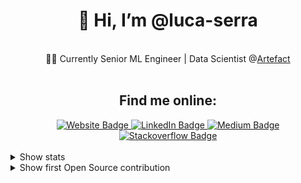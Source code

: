 <div id="header" align="center">
 <h1>👋 Hi, I’m @luca-serra</h1>
</div>
 
<br/>
<div id="bio" align="center">
 👨‍💻 Currently Senior ML Engineer | Data Scientist @<a href="https://www.artefact.com/">Artefact</a>
</div>
<br/>

<div id="online-section" align="center">
 <h2>Find me online:</h2>
</div>

<div id="badges" align="center">
  <a href="https://luca-serra.com">
    <img src="https://img.shields.io/badge/Personal%20Website-pink?logo=clyp&logoColor=white&style=for-the-badge" alt="Website Badge"/>
  </a>
  <a href="https://www.linkedin.com/in/luca-serra/">
    <img src="https://img.shields.io/badge/LinkedIn-blue?style=for-the-badge&logo=linkedin&logoColor=white" alt="LinkedIn Badge"/>
  </a>
  <a href="https://medium.com/@luca.serra">
    <img src="https://img.shields.io/badge/Medium-black?logo=medium&logoColor=white&style=for-the-badge" alt="Medium Badge"/>
  </a>
  <a href="https://stackoverflow.com/users/13891969/luca">
    <img src="https://img.shields.io/badge/Stackoverflow-orange?logo=stackoverflow&logoColor=white&style=for-the-badge" alt="Stackoverflow Badge"/>
  </a>
</div>

<br/>


<details>
<summary>Show stats</summary>
<br />
<div align="center">
  <p>Stackoverflow:</p>
  <img src="https://github-readme-stackoverflow.vercel.app/?userID=13891969&layout=compact" />
</div>
<div align="center" display="flex" align-items="stretch">
  <p>Github:</p>
<div flex=50%>
  <img src="https://streak-stats.demolab.com/?user=luca-serra&theme=dark&hide_border=true"/>
</div>
<div flex=50%>
  <img src="https://github-readme-stats.vercel.app/api/top-langs/?username=luca-serra&hide=jupyter%20notebook&show_icons=true&hide_border=true&layout=compact&langs_count=8"/>
</div>
</div>
</details>

<details>
<summary>Show first Open Source contribution</summary>
<a href="https://github.com/ultralytics/ultralytics">Ultralytics</a>: Link to PR -> <a href="https://github.com/ultralytics/ultralytics/pull/6227">fix: process_batch function of ConfusionMatrix to take into account empty labels #6227</a>
</details>
